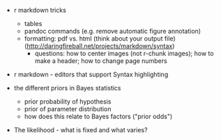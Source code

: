 - r markdown tricks 
    + tables
    + pandoc commands (e.g. remove automatic figure annotation)
    + formatting: pdf vs. html (think about your output file) (http://daringfireball.net/projects/markdown/syntax)
        + questions: how to center images (not r-chunk images); how to make a header; how to change page numbers
        
    
- r markdown - editors that support Syntax highlighting

- the different priors in Bayes statistics
    + prior probability of hypothesis
    + prior of parameter distribution
    + how does this relate to Bayes factors ("prior odds")

- The likelihood - what is fixed and what varies?

